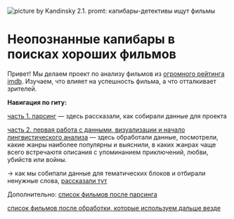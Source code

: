 ![picture by Kandinsky 2.1. promt: капибары-детективы ищут фильмы](https://img2.rudalle.ru/images/3d/d1/ca/3dd1ca4674c9453c948751d0c15f671c_00000.jpg)
# Неопознанные капибары в поисках хороших фильмов

Привет! Мы делаем проект по анализу фильмов из [огромного рейтинга imdb]([url](https://www.imdb.com/search/title/?title_type=feature)). Изучаем, что влияет на успешность фильма, а что отталкивает зрителей.

**Навигация по гиту:**

[часть 1. парсинг](https://github.com/nikagarnova/Andan_project2023/blob/main/pt_1_parsing.ipynb) — здесь рассказали, как собирали данные для проекта

[часть 2. первая работа с данными, визуализации и начало лингвистического анализа](https://github.com/nikagarnova/Andan_project2023/blob/main/pt_2_data.ipynb) — здесь обработали данные, посмотрели, какие жанры наиболее популярны и выяснили, в каких жанрах чаще всего встречаютя описания с упоминанием приключений, любви, убийств или войны.

-> как мы собипали данные для тематических блоков и отбирали ненужные слова, [рассказали тут](https://github.com/nikagarnova/Andan_project2023/blob/main/additional_wordlists.ipynb)

Дополнительно:
[список фильмов после парсинга](https://github.com/nikagarnova/Andan_project2023/blob/main/list.csv)

[список фильмов после обработки, которые используем дальше везде](https://github.com/nikagarnova/Andan_project2023/blob/main/result.csv)
